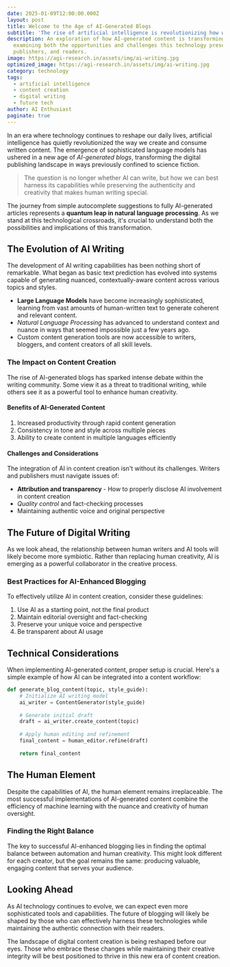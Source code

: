```yaml
---
date: 2025-01-09T12:00:00.000Z
layout: post
title: Welcome to the Age of AI-Generated Blogs
subtitle: 'The rise of artificial intelligence is revolutionizing how we create and consume written content'
description: An exploration of how AI-generated content is transforming the blogging landscape, 
  examining both the opportunities and challenges this technology presents to writers,
  publishers, and readers.
image: https://agi-research.in/assets/img/ai-writing.jpg
optimized_image: https://agi-research.in/assets/img/ai-writing.jpg
category: technology
tags:
  - artificial intelligence
  - content creation
  - digital writing
  - future tech
author: AI Enthusiast
paginate: true
---
```


In an era where technology continues to reshape our daily lives, artificial intelligence has quietly revolutionized the way we create and consume written content. The emergence of sophisticated language models has ushered in a new age of *AI-generated blogs*, transforming the digital publishing landscape in ways previously confined to science fiction.

> The question is no longer whether AI can write, but how we can best harness its capabilities while preserving the authenticity and creativity that makes human writing special.

The journey from simple autocomplete suggestions to fully AI-generated articles represents a **quantum leap in natural language processing**. As we stand at this technological crossroads, it's crucial to understand both the possibilities and implications of this transformation.

## The Evolution of AI Writing

The development of AI writing capabilities has been nothing short of remarkable. What began as basic text prediction has evolved into systems capable of generating nuanced, contextually-aware content across various topics and styles.

* **Large Language Models** have become increasingly sophisticated, learning from vast amounts of human-written text to generate coherent and relevant content.
* *Natural Language Processing* has advanced to understand context and nuance in ways that seemed impossible just a few years ago.
* Custom content generation tools are now accessible to writers, bloggers, and content creators of all skill levels.

### The Impact on Content Creation

The rise of AI-generated blogs has sparked intense debate within the writing community. Some view it as a threat to traditional writing, while others see it as a powerful tool to enhance human creativity.

#### Benefits of AI-Generated Content

1. Increased productivity through rapid content generation
2. Consistency in tone and style across multiple pieces
3. Ability to create content in multiple languages efficiently

#### Challenges and Considerations

The integration of AI in content creation isn't without its challenges. Writers and publishers must navigate issues of:

* **Attribution and transparency** - How to properly disclose AI involvement in content creation
* *Quality control* and fact-checking processes
* Maintaining authentic voice and original perspective

## The Future of Digital Writing

As we look ahead, the relationship between human writers and AI tools will likely become more symbiotic. Rather than replacing human creativity, AI is emerging as a powerful collaborator in the creative process.

### Best Practices for AI-Enhanced Blogging

To effectively utilize AI in content creation, consider these guidelines:

1. Use AI as a starting point, not the final product
2. Maintain editorial oversight and fact-checking
3. Preserve your unique voice and perspective
4. Be transparent about AI usage

## Technical Considerations

When implementing AI-generated content, proper setup is crucial. Here's a simple example of how AI can be integrated into a content workflow:

```python
def generate_blog_content(topic, style_guide):
    # Initialize AI writing model
    ai_writer = ContentGenerator(style_guide)
    
    # Generate initial draft
    draft = ai_writer.create_content(topic)
    
    # Apply human editing and refinement
    final_content = human_editor.refine(draft)
    
    return final_content
```

## The Human Element

Despite the capabilities of AI, the human element remains irreplaceable. The most successful implementations of AI-generated content combine the efficiency of machine learning with the nuance and creativity of human oversight.

### Finding the Right Balance

The key to successful AI-enhanced blogging lies in finding the optimal balance between automation and human creativity. This might look different for each creator, but the goal remains the same: producing valuable, engaging content that serves your audience.

## Looking Ahead

As AI technology continues to evolve, we can expect even more sophisticated tools and capabilities. The future of blogging will likely be shaped by those who can effectively harness these technologies while maintaining the authentic connection with their readers.

The landscape of digital content creation is being reshaped before our eyes. Those who embrace these changes while maintaining their creative integrity will be best positioned to thrive in this new era of content creation.